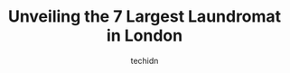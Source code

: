 ---
layout: ampstory
image: https://i0.wp.com/www.auto.or.id/wp-content/uploads/2023/06/17-laundry-0-london-1686323852.jpeg?resize=640,853
author: techidn
featured: false
description: London, Ontario, Canada is a haven for Laundromat enthusiasts, boasting an impressive array of 7 top-notch establishments. Whether youre a seasoned connoisseur or simply curious to explore 
title: Unveiling the 7 Largest Laundromat in London
cover:
   title: Unveiling the 7 Largest Laundromat in London
   subtitle: AUTO.OR.ID
   background: https://www.auto.or.id/wp-content/uploads/2023/06/17-laundry-0-london-1686323852.jpeg

pages: 
 - layout: thirds
   top: <h1>#1 Tommy Suds Laundry Centre</h1>
   bottom: "<p>Great laundromat for your laundry and particularly comforters and large items. Inexpensive soap, softener, and dryer sheets available. Little cafe available while you wai</p>"
   background: https://www.auto.or.id/wp-content/uploads/2023/06/17-laundry-1-london-1686323853.jpeg
   backgroundblur: true
 - layout: thirds
   top: <h1>#2 Laundry Room The</h1>
   bottom: "<p>992 Huron St, London, ON N5Y 4K6, Canada</p>"
   background: https://www.auto.or.id/wp-content/uploads/2023/06/17-laundry-2-london-1686323854.jpeg
   cta:
      link: https://www.auto.or.id/unveiling-the-7-largest-laundromat-in-london/
      text: Unveiling the 7 Largest Laundromat in London
 - layout: thirds
   top: <h1>#3 Neighbourhood Laundromat Cafe</h1>
   bottom: "<p>547 Hamilton Rd, London, ON N5Z 1S5, Canada</p>"
   background: https://images.unsplash.com/photo-1641921966132-371cca4de3a1?ixlib=rb-4.0.3&ixid=MnwxMjA3fDB8MHxwaG90by1wYWdlfHx8fGVufDB8fHx8&auto=format&fit=crop&w=640&h=853&q=80
   cta:
      link: https://www.auto.or.id/unveiling-the-7-largest-laundromat-in-london/
      text: Unveiling the 7 Largest Laundromat in London
 - layout: thirds
   top: <h1>#4 New Life Laundromat / Dry Cleaners</h1>
   bottom: "<p>155 Clarke Rd, London, ON N5W 5C9, Canada</p>"
   background: https://images.unsplash.com/photo-1665065337441-699748f75598?ixlib=rb-4.0.3&ixid=MnwxMjA3fDB8MHxwaG90by1wYWdlfHx8fGVufDB8fHx8&auto=format&fit=crop&w=640&h=853&q=80
   cta:
      link: https://www.auto.or.id/unveiling-the-7-largest-laundromat-in-london/
      text: Unveiling the 7 Largest Laundromat in London
 - layout: thirds
   top: <h1>#5 Wavell Variety & Coin Laundry</h1>
   bottom: "<p>1781 Wavell St, London, ON N5W 2E2, Canada</p>"
   background: https://images.unsplash.com/photo-1504215680853-026ed2a45def?ixlib=rb-4.0.3&ixid=MnwxMjA3fDB8MHxwaG90by1wYWdlfHx8fGVufDB8fHx8&auto=format&fit=crop&w=640&h=853&q=80
   cta:
      link: https://www.auto.or.id/unveiling-the-7-largest-laundromat-in-london/
      text: Unveiling the 7 Largest Laundromat in London
 - layout: thirds
   top: <h1>#6 Saps Sudz Coin Laundry</h1>
   bottom: "<p>1401 Ernest Ave, London, ON N6E 2P9, Canada</p>"
   background: https://images.unsplash.com/photo-1525609004556-c46c7d6cf023?ixlib=rb-4.0.3&ixid=MnwxMjA3fDB8MHxwaG90by1wYWdlfHx8fGVufDB8fHx8&auto=format&fit=crop&w=640&h=853&q=80
   cta:
      link: https://www.auto.or.id/unveiling-the-7-largest-laundromat-in-london/
      text: Unveiling the 7 Largest Laundromat in London
 - layout: thirds
   top: <h1>#7 17 Laundry</h1>
   bottom: "<p>379 Hamilton Rd, London, ON N5Z 1R7, Canada</p>"
   background: https://images.unsplash.com/photo-1654159866298-e3c8ee93e43b?ixlib=rb-4.0.3&ixid=MnwxMjA3fDB8MHxwaG90by1wYWdlfHx8fGVufDB8fHx8&auto=format&fit=crop&w=640&h=853&q=80
   cta:
      link: https://www.auto.or.id/unveiling-the-7-largest-laundromat-in-london/
      text: Unveiling the 7 Largest Laundromat in London
 - layout: thirds
   middle: Continue reading...
   background: https://images.unsplash.com/photo-1602343858784-d837e63a79c1?ixlib=rb-4.0.3&ixid=MnwxMjA3fDB8MHxwaG90by1wYWdlfHx8fGVufDB8fHx8&auto=format&fit=crop&w=640&h=853&q=80
   cta:
      link: https://www.auto.or.id/unveiling-the-7-largest-laundromat-in-london/
      text: Unveiling the 7 Largest Laundromat in London

---